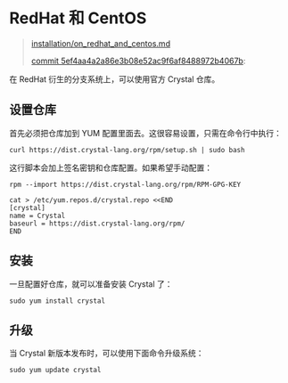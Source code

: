 # RedHat 和 CentOS

> [installation/on_redhat_and_centos.md][on_redhat_and_centos]
>
> [commit 5ef4aa4a2a86e3b08e52ac9f6af8488972b4067b][commit]:

[on_redhat_and_centos]: https://github.com/crystal-lang/crystal-book/blob/master/installation/on_redhat_and_centos.md
[commit]:  https://github.com/crystal-lang/crystal-book/commit/5ef4aa4a2a86e3b08e52ac9f6af8488972b4067b

在 RedHat 衍生的分支系统上，可以使用官方 Crystal 仓库。

## 设置仓库

首先必须把仓库加到 YUM 配置里面去。这很容易设置，只需在命令行中执行：

```
curl https://dist.crystal-lang.org/rpm/setup.sh | sudo bash
```

这行脚本会加上签名密钥和仓库配置。如果希望手动配置：

```
rpm --import https://dist.crystal-lang.org/rpm/RPM-GPG-KEY

cat > /etc/yum.repos.d/crystal.repo <<END
[crystal]
name = Crystal
baseurl = https://dist.crystal-lang.org/rpm/
END
```

## 安装

一旦配置好仓库，就可以准备安装 Crystal 了：

```
sudo yum install crystal
```

## 升级

当 Crystal 新版本发布时，可以使用下面命令升级系统：

```
sudo yum update crystal
```
